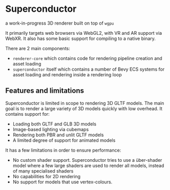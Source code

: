 # Superconductor
a work-in-progress 3D renderer built on top of `wgpu`

It primarily targets web browsers via WebGL2, with VR and AR support via WebXR. It also has some basic support for compiling to a native binary.

There are 2 main components:
- `renderer-core` which contains code for rendering pipeline creation and asset loading
- `superconductor` itself which contains a number of Bevy ECS systems for asset loading and rendering inside a rendering loop

## Features and limitations

Superconductor is limited in scope to rendering 3D GLTF models. The main goal is to render a large variety of 3D models quickly with low overhead. It contains support for:

- Loading both GLTF and GLB 3D models
- Image-based lighting via cubemaps
- Rendering both PBR and unlit GLTF models
- A limited degree of support for animated models

It has a few limitations in order to ensure performance:

- No custom shader support. Superconductor tries to use a über-shader model where a few large shaders are used to render all models, instead of many specialised shaders
- No capabilities for 2D rendering
- No support for models that use vertex-colours.
